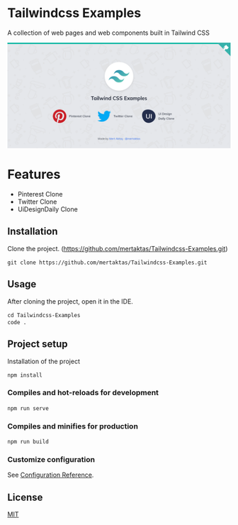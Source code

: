 # Tailwindcss Examples

A collection of web pages and web components built in Tailwind CSS

![github](public/tailwindcss.png)

# Features

- Pinterest Clone
- Twitter Clone
- UiDesignDaily Clone

## Installation

Clone the project. (https://github.com/mertaktas/Tailwindcss-Examples.git)

```
git clone https://github.com/mertaktas/Tailwindcss-Examples.git
```

## Usage

After cloning the project, open it in the IDE.

```
cd Tailwindcss-Examples
code .
```

## Project setup

Installation of the project

```
npm install
```

### Compiles and hot-reloads for development
```
npm run serve
```

### Compiles and minifies for production
```
npm run build
```

### Customize configuration
See [Configuration Reference](https://cli.vuejs.org/config/).

## License
[MIT](https://choosealicense.com/licenses/mit/)
